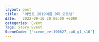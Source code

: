```yaml
---
layout: post
title:  "이벤트_2019여름_0화_오프닝"
date:   2022-09-16 20:00:00 +0000
categories: Event
Tags: Story Event
SceneCode: ["scene_evt190627_cp0_q1_s10"]
---
```

